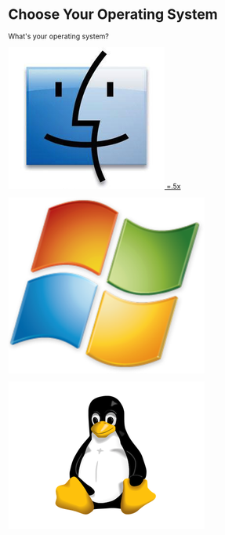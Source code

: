 # Choose Your Operating System

What's your operating system?

[![Mac](/img/macface.jpg) =.5x](/mac.html)

[![Windows](/img/windows.png)](windows.html)

[![Linux](/img/tux-trans.png)](linux.html)
